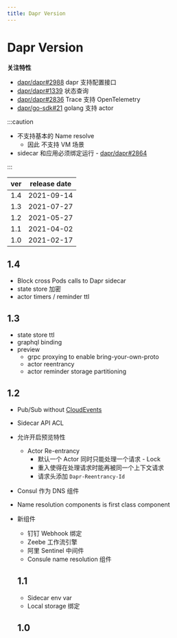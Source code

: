 ```yaml
---
title: Dapr Version
---
```


# Dapr Version

**关注特性**

- [dapr/dapr#2988](https://github.com/dapr/dapr/issues/2988)
  dapr 支持配置接口
- [dapr/dapr#1339](https://github.com/dapr/dapr/issues/1339)
  状态查询
- [dapr/dapr#2836](https://github.com/dapr/dapr/issues/2836)
  Trace 支持 OpenTelemetry
- [dapr/go-sdk#21](https://github.com/dapr/go-sdk/issues/21)
  golang 支持 actor

:::caution

- 不支持基本的 Name resolve
  - 因此 不支持 VM 场景
- sidecar 和应用必须绑定运行 - [dapr/dapr#2864](https://github.com/dapr/dapr/issues/2864)

:::

| ver | release date |
| --- | ------------ |
| 1.4 | 2021-09-14   |
| 1.3 | 2021-07-27   |
| 1.2 | 2021-05-27   |
| 1.1 | 2021-04-02   |
| 1.0 | 2021-02-17   |

## 1.4

- Block cross Pods calls to Dapr sidecar
- state store 加密
- actor timers / reminder ttl

## 1.3

- state store ttl
- graphql binding
- preview
  - grpc proxying to enable bring-your-own-proto
  - actor reentrancy
  - actor reminder storage partitioning

## 1.2

- Pub/Sub without [CloudEvents](https://github.com/cloudevents/spec)
- Sidecar API ACL
- 允许开启预览特性
  - Actor Re-entrancy
    - 默认一个 Actor 同时只能处理一个请求 - Lock
    - 重入使得在处理请求时能再被同一个上下文请求
    - 请求头添加 `Dapr-Reentrancy-Id`
- Consul 作为 DNS 组件
- Name resolution components is first class component
- 新组件

  - 钉钉 Webhook 绑定
  - Zeebe 工作流引擎
  - 阿里 Sentinel 中间件
  - Consule name resolution 组件

  ## 1.1

  - Sidecar env var
  - Local storage 绑定

  ## 1.0
